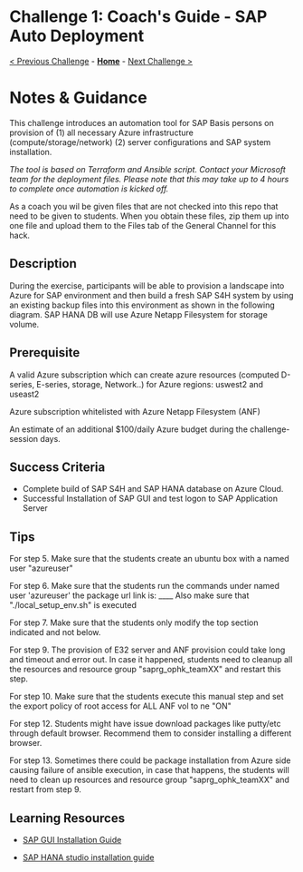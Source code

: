 # Challenge 1: Coach's Guide - SAP Auto Deployment

[< Previous Challenge](./00-prereqs.md) - **[Home](README.md)** - [Next Challenge >](./02-Azure-Monitor.md)

# Notes & Guidance

This challenge introduces an automation tool for SAP Basis persons on provision of (1) all necessary Azure infrastructure (compute/storage/network) (2) server configurations and SAP system installation. 

_The tool is based on Terraform and Ansible script. Contact your Microsoft team for the deployment files. Please note that this may take up to 4 hours to complete once automation is kicked off._

As a coach you wil be given files that are not checked into this repo that need to be given to students. When you obtain these files, zip them up into one file and upload them to the Files tab of the General Channel for this hack.

## Description

During the exercise, participants will be able to provision a landscape into Azure for SAP environment and then build a fresh SAP S4H system by using an existing backup files into this environment as shown in the following diagram. SAP HANA DB will use Azure Netapp Filesystem for storage volume. 

## Prerequisite

A valid Azure subscription which can create azure resources (computed D-series, E-series, storage, Network..) for Azure regions: uswest2 and useast2

Azure subscription whitelisted with Azure Netapp Filesystem (ANF)

An estimate of an additional $100/daily Azure budget during the challenge-session days.
 
## Success Criteria
- Complete build of SAP S4H and SAP HANA database on Azure Cloud.
- Successful Installation of SAP GUI and test logon to SAP Application Server

## Tips
 
For step 5. Make sure that the students create an ubuntu box with a named user "azureuser"

For step 6. Make sure that the students run the commands under named user 'azureuser'
	the package url link is: ____
Also make sure that "./local_setup_env.sh" is executed

For step 7. Make sure that the students only modify the top section indicated and not below.

For step 9. The provision of E32 server and ANF provision could take long and timeout and error out. In case it happened, students need to cleanup all the resources and resource group "saprg_ophk_teamXX" and restart this step.

For step 10. Make sure that the students execute this manual step and set the export policy of root access for ALL ANF vol to ne "ON"

For step 12. Students might have issue download packages like putty/etc through default browser. Recommend them to consider installing a different browser.

For step 13. Sometimes there could be package installation from Azure side causing failure of ansible execution, in case that happens, the students will need to clean up resources and resource group "saprg_ophk_teamXX" and restart from step 9.

## Learning Resources

- [SAP GUI Installation Guide](https://help.sap.com/viewer/1ebe3120fd734f67afc57b979c3e2d46/760.05/en-US)

- [SAP HANA studio installation guide](https://help.sap.com/viewer/a2a49126a5c546a9864aae22c05c3d0e/2.0.01/en-US)
